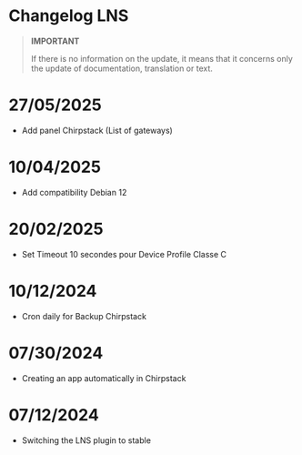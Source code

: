 # Changelog LNS

>**IMPORTANT**
>
>If there is no information on the update, it means that it concerns only the update of documentation, translation or text.

# 27/05/2025

- Add panel Chirpstack (List of gateways)

# 10/04/2025

- Add compatibility Debian 12

# 20/02/2025

- Set Timeout 10 secondes pour Device Profile Classe C

# 10/12/2024

- Cron daily for Backup Chirpstack

# 07/30/2024

- Creating an app automatically in Chirpstack

# 07/12/2024

- Switching the LNS plugin to stable